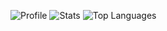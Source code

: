 ![Profile](http://github-profile-summary-cards.vercel.app/api/cards/profile-details?username=sajedulsakib001&theme=github_dark)
![Stats](http://github-profile-summary-cards.vercel.app/api/cards/stats?username=sajedulsakib001&theme=github_dark)
![Top Languages](http://github-profile-summary-cards.vercel.app/api/cards/repos-per-language?username=sajedulsakib001&theme=github_dark)
